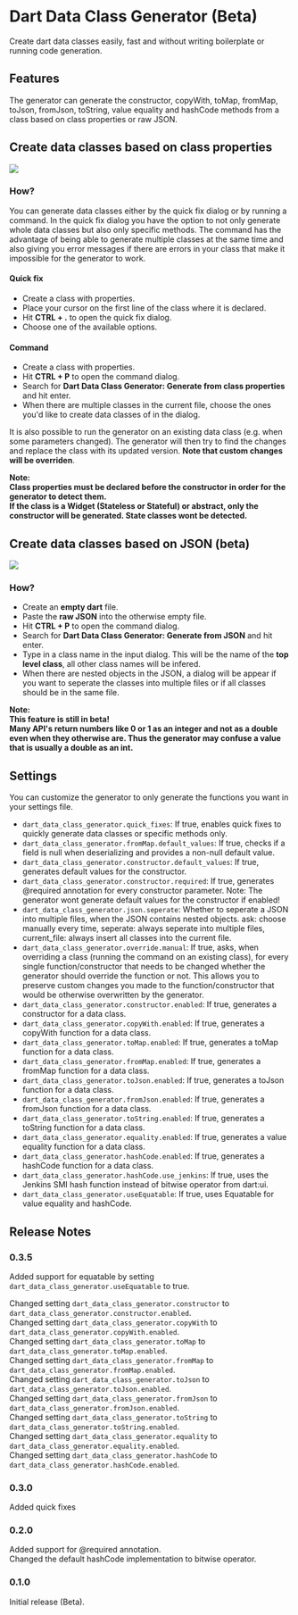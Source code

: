 # Dart Data Class Generator (Beta)

Create dart data classes easily, fast and without writing boilerplate or running code generation.  

## Features

The generator can generate the constructor, copyWith, toMap, fromMap, toJson, fromJson, toString, value equality and hashCode methods from a class based on class properties or raw JSON.

## Create data classes based on class properties

![](assets/gif_from_class.gif)

### **How?**

You can generate data classes either by the quick fix dialog or by running a command. In the quick fix dialog you have the option to not only generate whole data classes but also only specific methods. The command has the advantage of being able to generate multiple classes at the same time and also giving you error messages if there are errors in your class that make it impossible for the generator to work.

#### **Quick fix**

- Create a class with properties.
- Place your cursor on the first line of the class where it is declared.
- Hit **CTRL + .** to open the quick fix dialog.
- Choose one of the available options.

#### **Command**

- Create a class with properties.
- Hit **CTRL + P** to open the command dialog.
- Search for **Dart Data Class Generator: Generate from class properties** and hit enter.
- When there are multiple classes in the current file, choose the ones you'd like to create data classes of in the dialog.

It is also possible to run the generator on an existing data class (e.g. when some parameters changed). The generator will then try 
to find the changes and replace the class with its updated version. **Note that custom changes will be overriden**.

**Note:**  
**Class properties must be declared before the constructor in order for the generator to detect them.**  
**If the class is a Widget (Stateless or Stateful) or abstract, only the constructor will be generated. State classes wont be detected.**  

## Create data classes based on JSON (beta)

![](assets/gif_from_json.gif)

### **How?**

- Create an **empty dart** file.
- Paste the **raw JSON** into the otherwise empty file.
- Hit **CTRL + P** to open the command dialog.
- Search for **Dart Data Class Generator: Generate from JSON** and hit enter.
- Type in a class name in the input dialog. This will be the name of the **top level class**, all other class names will be infered.
- When there are nested objects in the JSON, a dialog will be appear if you want to seperate the classes into multiple files or if all classes should be in the same file.

**Note:**  
**This feature is still in beta!**  
**Many API's return numbers like 0 or 1 as an integer and not as a double even when they otherwise are. Thus the generator may confuse a value that is usually a double as an int.**  

## Settings

You can customize the generator to only generate the functions you want in your settings file.

* `dart_data_class_generator.quick_fixes`: If true, enables quick fixes to quickly generate data classes or specific methods only.
* `dart_data_class_generator.fromMap.default_values`: If true, checks if a field is null when deserializing and provides a non-null default value.
* `dart_data_class_generator.constructor.default_values`: If true, generates default values for the constructor.
* `dart_data_class_generator.constructor.required`: If true, generates @required annotation for every constructor parameter. Note: The generator wont generate default values for the constructor if enabled!
* `dart_data_class_generator.json.seperate`: Whether to seperate a JSON into multiple files, when the JSON contains nested objects. ask: choose manually every time, seperate: always seperate into multiple files, current_file: always insert all classes into the current file.
* `dart_data_class_generator.override.manual`: If true, asks, when overriding a class (running the command on an existing class), for every single function/constructor that needs to be changed whether the generator should override the function or not. This allows you to preserve custom changes you made to the function/constructor that would be otherwise overwritten by the generator.
* `dart_data_class_generator.constructor.enabled`: If true, generates a constructor for a data class.
* `dart_data_class_generator.copyWith.enabled`: If true, generates a copyWith function for a data class.
* `dart_data_class_generator.toMap.enabled`: If true, generates a toMap function for a data class.
* `dart_data_class_generator.fromMap.enabled`: If true, generates a fromMap function for a data class.
* `dart_data_class_generator.toJson.enabled`: If true, generates a toJson function for a data class.
* `dart_data_class_generator.fromJson.enabled`: If true, generates a fromJson function for a data class.
* `dart_data_class_generator.toString.enabled`: If true, generates a toString function for a data class.
* `dart_data_class_generator.equality.enabled`: If true, generates a value equality function for a data class.
* `dart_data_class_generator.hashCode.enabled`: If true, generates a hashCode function for a data class.
* `dart_data_class_generator.hashCode.use_jenkins`: If true, uses the Jenkins SMI hash function instead of bitwise operator from dart:ui.
* `dart_data_class_generator.useEquatable`: If true, uses Equatable for value equality and hashCode.

## Release Notes

### 0.3.5

Added support for equatable by setting `dart_data_class_generator.useEquatable` to true.

Changed setting `dart_data_class_generator.constructor` to `dart_data_class_generator.constructor.enabled`.  
Changed setting `dart_data_class_generator.copyWith` to `dart_data_class_generator.copyWith.enabled`.  
Changed setting `dart_data_class_generator.toMap` to `dart_data_class_generator.toMap.enabled`.  
Changed setting `dart_data_class_generator.fromMap` to `dart_data_class_generator.fromMap.enabled`.  
Changed setting `dart_data_class_generator.toJson` to `dart_data_class_generator.toJson.enabled`.  
Changed setting `dart_data_class_generator.fromJson` to `dart_data_class_generator.fromJson.enabled`.  
Changed setting `dart_data_class_generator.toString` to `dart_data_class_generator.toString.enabled`.  
Changed setting `dart_data_class_generator.equality` to `dart_data_class_generator.equality.enabled`.  
Changed setting `dart_data_class_generator.hashCode` to `dart_data_class_generator.hashCode.enabled`.  

### 0.3.0
Added quick fixes

### 0.2.0
Added support for @required annotation.  
Changed the default hashCode implementation to bitwise operator.

### 0.1.0
Initial release (Beta).